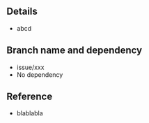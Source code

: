 ## Details

- abcd

## Branch name and dependency

- issue/xxx
- No dependency

## Reference

- blablabla